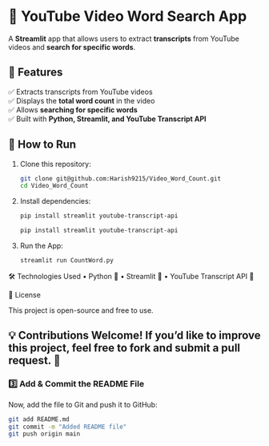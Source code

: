# 🎥 YouTube Video Word Search App

A **Streamlit** app that allows users to extract **transcripts** from YouTube videos and **search for specific words**.

## 🚀 Features
✅ Extracts transcripts from YouTube videos  
✅ Displays the **total word count** in the video  
✅ Allows **searching for specific words**  
✅ Built with **Python, Streamlit, and YouTube Transcript API**  

## 📌 How to Run
1. Clone this repository:
   ```bash
   git clone git@github.com:Harish9215/Video_Word_Count.git
   cd Video_Word_Count

2.	Install dependencies:
    ``` bash
    pip install streamlit youtube-transcript-api

    pip install streamlit youtube-transcript-api

3. Run the App:
    ```bash
    streamlit run CountWord.py

🛠 Technologies Used
	•	Python 🐍
	•	Streamlit 🎨
	•	YouTube Transcript API 🎥

📜 License

This project is open-source and free to use.

💡 Contributions Welcome! If you’d like to improve this project, feel free to fork and submit a pull request. 🚀
---

### **3️⃣ Add & Commit the README File**
Now, add the file to Git and push it to GitHub:
```bash
git add README.md
git commit -m "Added README file"
git push origin main
